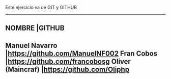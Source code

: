 Este ejercicio va de GIT y GITHUB

-----------------------------------------------------------------------------------------
NOMBRE					|GITHUB		
-----------------------------------------------------------------------------------------
Manuel Navarro						|https://github.com/ManuelNF002
Fran Cobos						|https://github.com/francobosg
Oliver (Maincraf)					|https://github.com/Oliphp
-----------------------------------------------------------------------------------------
